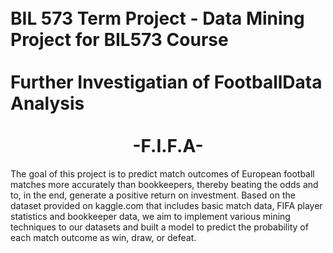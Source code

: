 # <br>BIL 573 Term Project - Data Mining Project for BIL573 Course</br><br>Further Investigatian of FootballData Analysis</br> <div align="center"><br>-F.I.F.A-</br></div>

 The goal of this project is to predict match outcomes of European football matches more accurately than bookkeepers, thereby beating the odds and to, in the end, generate a positive return on investment. Based on the dataset provided on kaggle.com that includes basic match data, FIFA player statistics and bookkeeper data, we aim to implement various mining techniques to our datasets and built a model to predict the probability of each match outcome as win, draw, or defeat. 
